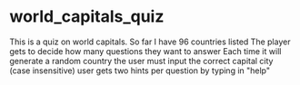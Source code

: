 # world_capitals_quiz
This is a quiz on world capitals. So far I have 96 countries listed
The player gets to decide how many questions they want to answer
Each time it will generate a random country
the user must input the correct capital city (case insensitive)
user gets two hints per question by typing in "help"

